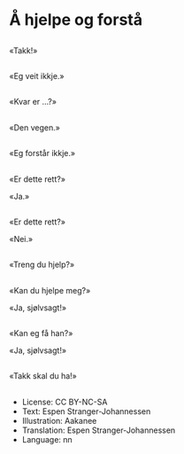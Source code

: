 # Å hjelpe og forstå

##
«Takk!»

##
«Eg veit ikkje.»

##
«Kvar er ...?»

##
«Den vegen.»

##
«Eg forstår ikkje.»

##
«Er dette rett?»

«Ja.»

##
«Er dette rett?»

«Nei.»

##
«Treng du hjelp?»

##
«Kan du hjelpe meg?»

«Ja, sjølvsagt!»

##
«Kan eg få han?»

«Ja, sjølvsagt!»

##
«Takk skal du ha!»

##
* License: CC BY-NC-SA
* Text: Espen Stranger-Johannessen
* Illustration: Aakanee
* Translation: Espen Stranger-Johannessen
* Language: nn
